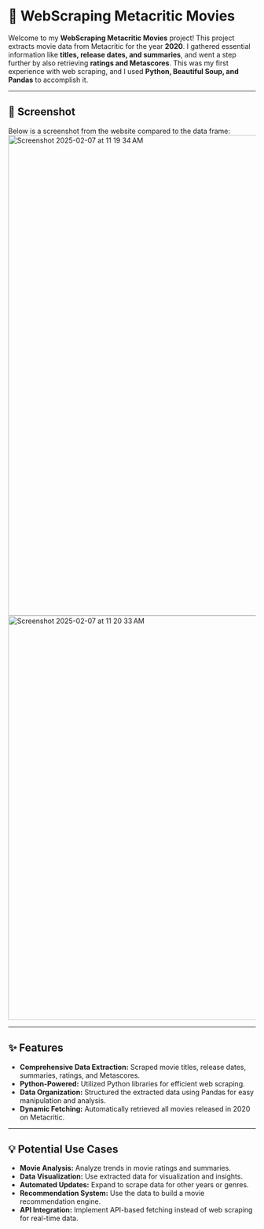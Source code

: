 # 🎥 WebScraping Metacritic Movies

Welcome to my **WebScraping Metacritic Movies** project! This project extracts movie data from Metacritic for the year **2020**. I gathered essential information like **titles, release dates, and summaries**, and went a step further by also retrieving **ratings and Metascores**. This was my first experience with web scraping, and I used **Python, Beautiful Soup, and Pandas** to accomplish it.

---

## 📸 Screenshot
Below is a screenshot from the website compared to the data frame:
<img width="976" alt="Screenshot 2025-02-07 at 11 19 34 AM" src="https://github.com/user-attachments/assets/6fe08ae3-1a93-4dc8-99ec-0b2e966b9ab2" />
<img width="821" alt="Screenshot 2025-02-07 at 11 20 33 AM" src="https://github.com/user-attachments/assets/9be85532-b189-4496-a194-59c8b8c4897e" />


---

## ✨ Features
- **Comprehensive Data Extraction:** Scraped movie titles, release dates, summaries, ratings, and Metascores.
- **Python-Powered:** Utilized Python libraries for efficient web scraping.
- **Data Organization:** Structured the extracted data using Pandas for easy manipulation and analysis.
- **Dynamic Fetching:** Automatically retrieved all movies released in 2020 on Metacritic.

---

## 💡 Potential Use Cases
- **Movie Analysis:** Analyze trends in movie ratings and summaries.
- **Data Visualization:** Use extracted data for visualization and insights.
- **Automated Updates:** Expand to scrape data for other years or genres.
- **Recommendation System:** Use the data to build a movie recommendation engine.
- **API Integration:** Implement API-based fetching instead of web scraping for real-time data.
